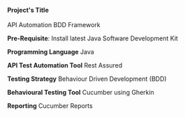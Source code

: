 **Project's Title**<br></br>
API Automation BDD Framework

**Pre-Requisite**:
Install latest Java Software Development Kit

**Programming Language**
Java

**API Test Automation Tool**
Rest Assured

**Testing Strategy**
Behaviour Driven Development (BDD)

**Behavioural Testing Tool**
Cucumber using Gherkin

**Reporting**
Cucumber Reports
